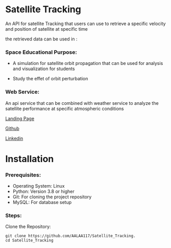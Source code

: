 # Satellite Tracking
An API for satellite Tracking that users can use to retrieve a specific velocity and position of satellite at specific time

the retrieved data can be used in :
### Space Educational Purpose:
- A simulation for satellite orbit propagation that can be used for analysis and visualization for students

- Study the effet of orbit perturbation

### Web Service:
An api service that can be combined with weather service to analyze the satellite performance at specific atmospheric conditions

[Landing Page](https://aalaa117.github.io/sat_tracking/)

[Github](https://github.com/AALAA117/Satellite_Tracking)

[Linkedin](https://www.linkedin.com/in/aalaa-mohammed-927a99281/)

# Installation

### Prerequisites:

- Operating System: Linux
- Python: Version 3.8 or higher
- Git: For cloning the project repository
- MySQL: For database setup

### Steps:
Clone the Repository:
```
git clone https://github.com/AALAA117/Satellite_Tracking.
cd Satellite_Tracking
```



